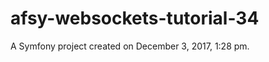 afsy-websockets-tutorial-34
===========================

A Symfony project created on December 3, 2017, 1:28 pm.
